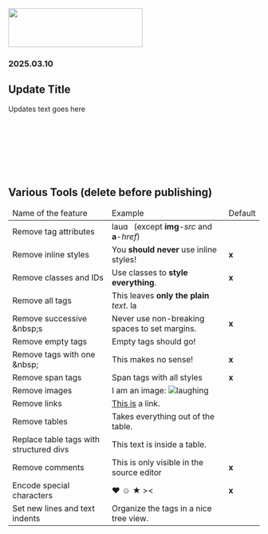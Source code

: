 <header></header>
<h1><img src="https://github.com/user-attachments/assets/e1607ce1-cf65-44a6-ba4b-ff58d37f9fa4" alt="" width="269" height="78" /></h1>
<h3>2025.03.10</h3>
<h2>Update Title</h2>
<p>Updates text goes here</p>
<p>&nbsp;</p>
<p>&nbsp;</p>
<h2>&nbsp;</h2>
<h2>Various Tools (delete before publishing)</h2>
<table>
<thead>
<tr>
<td>Name of the feature</td>
<td>Example</td>
<td>Default</td>
</tr>
</thead>
<tbody>
<tr>
<td>Remove tag attributes</td>
<td><img src="https://html-online.com/images/smiley.png" alt="laughing" width="40" height="16" /> (except <strong>img</strong>-<em>src</em> and <strong>a</strong>-<em>href</em>)</td>
</tr>
<tr>
<td>Remove inline styles</td>
<td>You <strong>should never</strong>&nbsp;use inline styles!</td>
<td><strong>x</strong></td>
</tr>
<tr>
<td>Remove classes and IDs</td>
<td>Use classes to <strong>style everything</strong>.</td>
<td><strong>x</strong></td>
</tr>
<tr>
<td>Remove all tags</td>
<td>This leaves <strong>only the plain</strong> <em>text</em>. <img src="https://html-online.com/images/smiley.png" alt="laughing" width="16" height="16" /></td>
</tr>
<tr>
<td>Remove successive &amp;nbsp;s</td>
<td>Never use non-breaking spaces to set margins.</td>
<td><strong>x</strong></td>
</tr>
<tr>
<td>Remove empty tags</td>
<td>Empty tags should go!</td>
</tr>
<tr>
<td>Remove tags with one &amp;nbsp;</td>
<td>This makes&nbsp;no sense!</td>
<td><strong>x</strong></td>
</tr>
<tr>
<td>Remove span tags</td>
<td>Span tags with all styles</td>
<td><strong>x</strong></td>
</tr>
<tr>
<td>Remove images</td>
<td>I am an image: <img src="https://html-online.com/images/smiley.png" alt="laughing" /></td>
</tr>
<tr>
<td>Remove links</td>
<td><a href="https://html-online.com" rel="nofollow">This is</a> a link.</td>
</tr>
<tr>
<td>Remove tables</td>
<td>Takes everything out of the table.</td>
</tr>
<tr>
<td>Replace table tags with structured divs</td>
<td>This text is inside a table.</td>
</tr>
<tr>
<td>Remove comments</td>
<td>This is only visible in the source editor</td>
<td><strong>x</strong></td>
</tr>
<tr>
<td>Encode special characters</td>
<td>&hearts; <strong>☺ ★</strong> &gt;&lt;</td>
<td><strong>x</strong></td>
</tr>
<tr>
<td>Set new lines and text indents</td>
<td>Organize the tags in a nice tree view.</td>
</tr>
</tbody>
</table>
<p>&nbsp;</p>
